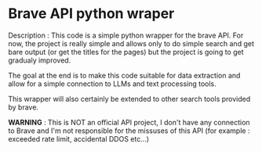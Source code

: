 # Brave API python wraper

Description : This code is a simple python wrapper for the brave API.
For now, the project is really simple and allows only to do simple search and get bare output (or get the titles for the pages) but the project is going to get gradualy improved.

The goal at the end is to make this code suitable for data extraction and allow for a simple connection to LLMs and text processing tools.

This wrapper will also certainly be extended to other search tools provided by brave.

**WARNING** : This is NOT an official API project, I don't have any connection to Brave and I'm not responsible for the missuses of this API (for example : exceeded rate limit, accidental DDOS etc...)